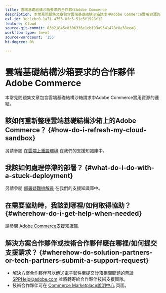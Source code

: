 ```yaml
---
title: 雲端基礎結構沙箱要求的合作夥伴Adobe Commerce
description: 本常見問題集文章包含雲端基礎結構沙箱請求中Adobe Commerce實用資源的連結。
exl-id: 3ec1cbc0-1a71-4753-8fc5-51c5f1928f12
feature: Cloud
source-git-commit: 83b21845cd306336e1cb193a9541478c8a38eea8
workflow-type: tm+mt
source-wordcount: '155'
ht-degree: 0%

---
```


# 雲端基礎結構沙箱要求的合作夥伴Adobe Commerce

本常見問題集文章包含雲端基礎結構沙箱請求中Adobe Commerce實用資源的連結。

## 該如何重新整理雲端基礎結構沙箱上的Adobe Commerce？ {#how-do-i-refresh-my-cloud-sandbox}

另請參閱 [在雲端上重設環境](/help/how-to/general/reset-environment-on-cloud.md) 在我們的支援知識庫中。

## 我該如何處理停滯的部署？ {#what-do-i-do-with-a-stuck-deployment}

另請參閱 [部署疑難排解員](/help/troubleshooting/deployment/magento-deployment-troubleshooter.md) 在我們的支援知識庫中。

## 在需要協助時，我該到哪裡/如何取得協助？ {#wherehow-do-i-get-help-when-needed}

請參閱 [Adobe Commerce支援知識庫](https://support.magento.com/hc/en-us).

## 解決方案合作夥伴或技術合作夥伴應在哪裡/如何提交支援請求？ {#wherehow-do-solution-partners-or-tech-partners-submit-a-support-request}

* 解決方案合作夥伴可以傳送電子郵件至提交沙箱相關問題的票證 [SPPHelp@adobe.com](mailto:SPPHelp@adobe.com) 並將轉寄給合作夥伴技術支援團隊。
* 技術合作夥伴可在 [Commerce Marketplace說明中心](https://marketplacesupport.magento.com/hc/en-us/requests) 頁面。
